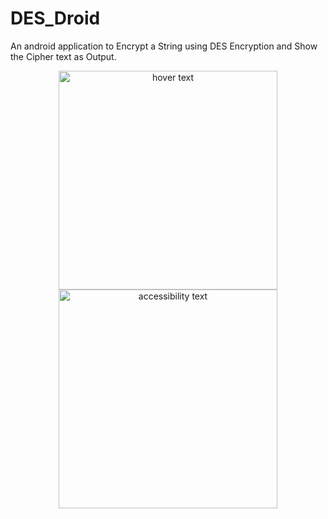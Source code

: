 # DES_Droid
An android application to Encrypt a String using DES Encryption and Show the Cipher text as Output.

<p align="center">
  <img src="your_relative_path_here" width="350" title="hover text">
  <img src="your_relative_path_here_number_2_large_name" width="350" alt="accessibility text">
</p>

